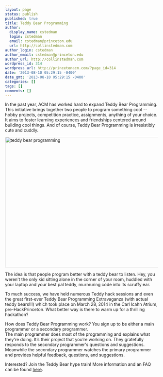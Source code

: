 ```yaml
---
layout: page
status: publish
published: true
title: Teddy Bear Programming
author:
  display_name: cstedman
  login: cstedman
  email: cstedman@princeton.edu
  url: http://collinstedman.com
author_login: cstedman
author_email: cstedman@princeton.edu
author_url: http://collinstedman.com
wordpress_id: 314
wordpress_url: http://princetonacm.com/?page_id=314
date: '2013-08-10 05:29:15 -0400'
date_gmt: '2013-08-10 05:29:15 -0400'
categories: []
tags: []
comments: []
---
```

<p>In the past year, ACM has worked hard to expand Teddy Bear Programming. This initiative brings together two people to program something cool -- hobby projects, competition practice, assignments, anything of your choice. It aims to foster learning experiences and friendships centered around building cool things. And of course, Teddy Bear Programming is irresistibly cute and cuddly.</p>
<p><a href="http://princetonacm.com/wp-content/uploads/2013/08/teddy.jpg"><img src="http://princetonacm.com/wp-content/uploads/2013/08/teddy-1024x430.jpg" alt="teddy bear programming" width="1024" height="430" class="aligncenter size-large wp-image-438" /></a></p>
<p>The idea is that people program better with a teddy bear to listen. Hey, you weren't the only kid sitting alone in the corner of your room, huddled with your laptop and your best pal teddy, murmuring code into its scruffy ear.</p>
<p>To much success, we have held numerous Teddy hack sessions and even the great first-ever Teddy Bear Programming Extravaganza (with actual teddy bears!!!) which took place on March 28, 2014 in the Carl Icahn Atrium, pre-HackPrinceton. What better way is there to warm up for a thrilling hackathon?</p>
<p>How does Teddy Bear Programming work? You sign up to be either a main programmer or a secondary programmer.<br />
The main programmer does most of the programming and explains what they're doing. It’s their project that you’re working on. They gratefully responds to the secondary programmer's questions and suggestions. Meanwhile the secondary programmer watches the primary programmer and provides helpful feedback, questions, and suggestions.</p>
<p>Interested? Join the Teddy Bear hype train! More information and an FAQ can be found <a href="http://princetonacm.com/2013/teddy-bear-programming/">here</a>.</p>
